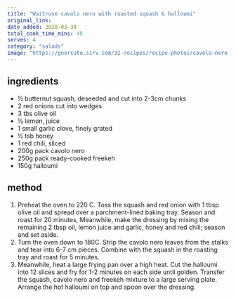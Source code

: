 ```yaml
---
title: "Waitrose cavolo nero with roasted squash & halloumi"
original_link:
date_added: 2020-03-30
total_cook_time_mins: 45
serves: 4
category: "salads"
image: "https://gnercuto.sirv.com/32-recipes/recipe-photos/cavolo-nero-salad.png"
---
```


## ingredients

- ½ butternut squash, deseeded and cut into 2-3cm chunks
- 2 red onions cut into wedges
- 3 tbs olive oil
- ½ lemon, juice
- 1 small garlic clove, finely grated
- ½ tsb honey
- 1 red chili, sliced
- 200g pack cavolo nero
- 250g pack ready-cooked freekeh
- 150g halloumi

## method

1. Preheat the oven to 220 C. Toss the squash and red onion with 1 tbsp olive oil and spread over a parchment-lined baking tray. Season and roast for 20 minutes, Meanwhile, make the dressing by mixing the remaining 2 tbsp oil, lemon juice and garlic, honey and red chili; season and set aside.
2. Turn the oven down to 180C. Strip the cavolo nero leaves from the stalks and tear into 6-7 cm pieces. Combine with the squash in the roasting tray and roast for 5 minutes.
3. Meanwhile, heat a large frying pan over a high heat. Cut the halloumi into 12 slices and fry for 1-2 minutes on each side until golden. Transfer the squash, cavolo nero and freekeh mixture to a large serving plate. Arrange the hot halloumi on top and spoon over the dressing.

